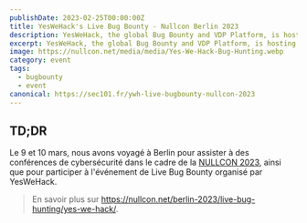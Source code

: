 ```yaml
---
publishDate: 2023-02-25T00:00:00Z
title: YesWeHack's Live Bug Bounty - Nullcon Berlin 2023
description: YesWeHack, the global Bug Bounty and VDP Platform, is hosting a 2-day Live Bug Bounty during the Nullcon 2023
excerpt: YesWeHack, the global Bug Bounty and VDP Platform, is hosting a 2-day Live Bug Bounty during the Nullcon 2023
image: https://nullcon.net/media/media/Yes-We-Hack-Bug-Hunting.webp
category: event
tags:
  - bugbounty
  - event
canonical: https://sec101.fr/ywh-live-bugbounty-nullcon-2023
---
```


## TD;DR

Le 9 et 10 mars, nous avons voyagé à Berlin pour assister à des conférences de cybersécurité dans le cadre de la [NULLCON 2023](https://nullcon.net/), ainsi que pour participer à l'événement de Live Bug Bounty organisé par YesWeHack.


> En savoir plus sur https://nullcon.net/berlin-2023/live-bug-hunting/yes-we-hack/.